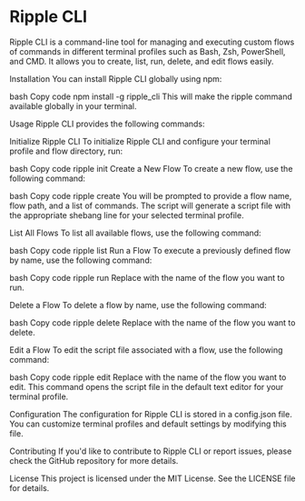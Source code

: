 # Ripple CLI
Ripple CLI is a command-line tool for managing and executing custom flows of commands in different terminal profiles such as Bash, Zsh, PowerShell, and CMD. It allows you to create, list, run, delete, and edit flows easily.

Installation
You can install Ripple CLI globally using npm:

bash
Copy code
npm install -g ripple_cli
This will make the ripple command available globally in your terminal.

Usage
Ripple CLI provides the following commands:

Initialize Ripple CLI
To initialize Ripple CLI and configure your terminal profile and flow directory, run:

bash
Copy code
ripple init
Create a New Flow
To create a new flow, use the following command:

bash
Copy code
ripple create
You will be prompted to provide a flow name, flow path, and a list of commands. The script will generate a script file with the appropriate shebang line for your selected terminal profile.

List All Flows
To list all available flows, use the following command:

bash
Copy code
ripple list
Run a Flow
To execute a previously defined flow by name, use the following command:

bash
Copy code
ripple run <flowName>
Replace <flowName> with the name of the flow you want to run.

Delete a Flow
To delete a flow by name, use the following command:

bash
Copy code
ripple delete <flowName>
Replace <flowName> with the name of the flow you want to delete.

Edit a Flow
To edit the script file associated with a flow, use the following command:

bash
Copy code
ripple edit <flowName>
Replace <flowName> with the name of the flow you want to edit. This command opens the script file in the default text editor for your terminal profile.

Configuration
The configuration for Ripple CLI is stored in a config.json file. You can customize terminal profiles and default settings by modifying this file.

Contributing
If you'd like to contribute to Ripple CLI or report issues, please check the GitHub repository for more details.

License
This project is licensed under the MIT License. See the LICENSE file for details.

